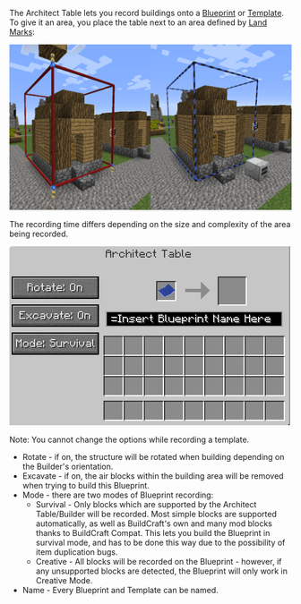 The Architect Table lets you record buildings onto a [Blueprint](/Builders/Blueprint.md) or [Template](/Builders/Template.md). To give it an area, you place the table next to an area defined by [Land Marks](/Core/Land_Mark.md):

![Selecting an area](/images/screenshots/architecttable1.png)

The recording time differs depending on the size and complexity of the area being recorded.

![Architect Table GUI](/images/screenshots/architecttablegui.png)

Note: You cannot change the options while recording a template.

* Rotate - if on, the structure will be rotated when building depending on the Builder's orientation.
* Excavate - if on, the air blocks within the building area will be removed when trying to build this Blueprint.
* Mode - there are two modes of Blueprint recording:
    * Survival - Only blocks which are supported by the Architect Table/Builder will be recorded. Most simple blocks are supported automatically, as well as BuildCraft's own and many mod blocks thanks to BuildCraft Compat. This lets you build the Blueprint in survival mode, and has to be done this way due to the possibility of item duplication bugs.
    * Creative - All blocks will be recorded on the Blueprint - however, if any unsupported blocks are detected, the Blueprint will only work in Creative Mode.
* Name - Every Blueprint and Template can be named.
